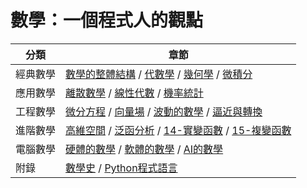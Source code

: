 # 數學：一個程式人的觀點

分類     | 章節
---------|--------------------------------------------------------------------------------
經典數學 | [數學的整體結構](01-Overview) / [代數學](02-Algebra) / [幾何學](03-Geometry) / [微積分](04-Calculus)
應用數學 | [離散數學](05-Discrete) / [線性代數](06-Linear) / [機率統計](07-Statistics)
工程數學 | [微分方程](08-DiffEq) / [向量場](09-Vector) / [波動的數學](10-WaveMath) / [逼近與轉換](11-ApproxTrans)
進階數學 | [高維空間](12-Dimension) / [泛函分析](13-Functional) / [14-實變函數](Real) / [15-複變函數](Complex)
電腦數學 | [硬體的數學](C1-Hardware) / [軟體的數學](C2-Software) / [AI的數學](C3-Ai)
附錄     | [數學史](A1-History) / [Python程式語言](00-Python)
